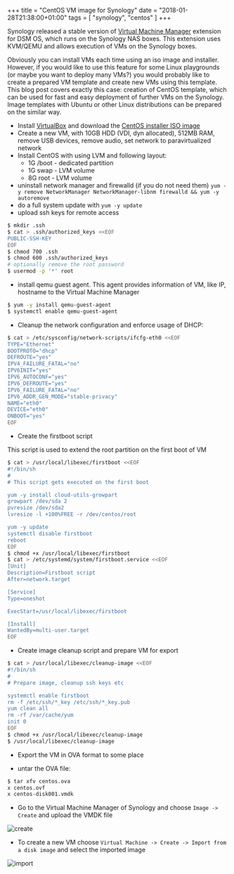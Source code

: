 +++
title = "CentOS VM image for Synology"
date = "2018-01-28T21:38:00+01:00"
tags = [ "synology", "centos" ]
+++

Synology released a stable version of [Virtual Machine Manager] extension for DSM OS, which runs on the Synology NAS boxes. This extension uses KVM/QEMU and allows execution of VMs on the Synology boxes.

Obviously you can install VMs each time using an iso image and installer. However, if you would like to use this feature for some Linux playgrounds (or maybe you want to deploy many VMs?) you would probably like to create a prepared VM template and create new VMs using this template. This blog post covers exactly this case: creation of CentOS template, which can be used for fast and easy deployment of further VMs on the Synology. Image templates with Ubuntu or other Linux distributions can be prepared on the similar way.

<!--more-->

* Install [VirtualBox](https://www.virtualbox.org/wiki/Downloads) and download the [CentOS installer ISO image](https://www.centos.org/download/)
* Create a new VM, with 10GB HDD (VDI, dyn allocated), 512MB RAM, remove USB devices, remove audio, set network to paravirtualized network
* Install CentOS with using LVM and following layout:
  - 1G /boot - dedicated partition
  - 1G swap - LVM volume
  - 8G root - LVM volume
* uninstall network manager and firewalld (if you do not need them) `yum -y remove NetworkManager NetworkManager-libnm firewalld && yum -y autoremove`
* do a full system update with `yum -y update`
* upload ssh keys for remote access

```bash
$ mkdir .ssh
$ cat > .ssh/authorized_keys <<EOF
PUBLIC-SSH-KEY
EOF
$ chmod 700 .ssh
$ chmod 600 .ssh/authorized_keys
# optionally remove the root password
$ usermod -p '*' root
```

* install qemu guest agent. This agent provides information of VM, like IP, hostname to the Virtual Machine Manager

```bash
$ yum -y install qemu-guest-agent
$ systemctl enable qemu-guest-agent
```

* Cleanup the network configuration and enforce usage of DHCP:

```bash
$ cat > /etc/sysconfig/network-scripts/ifcfg-eth0 <<EOF
TYPE="Ethernet"
BOOTPROTO="dhcp"
DEFROUTE="yes"
IPV4_FAILURE_FATAL="no"
IPV6INIT="yes"
IPV6_AUTOCONF="yes"
IPV6_DEFROUTE="yes"
IPV6_FAILURE_FATAL="no"
IPV6_ADDR_GEN_MODE="stable-privacy"
NAME="eth0"
DEVICE="eth0"
ONBOOT="yes"
EOF
```

* Create the firstboot script

This script is used to extend the root partition on the first boot of VM

```bash
$ cat > /usr/local/libexec/firstboot <<EOF
#!/bin/sh
#
# This script gets executed on the first boot

yum -y install cloud-utils-growpart
growpart /dev/sda 2
pvresize /dev/sda2
lvresize -l +100%FREE -r /dev/centos/root

yum -y update
systemctl disable firstboot
reboot
EOF
$ chmod +x /usr/local/libexec/firstboot
$ cat > /etc/systemd/system/firstboot.service <<EOF
[Unit]
Description=Firstboot script
After=network.target

[Service]
Type=oneshot

ExecStart=/usr/local/libexec/firstboot

[Install]
WantedBy=multi-user.target
EOF
```

* Create image cleanup script and prepare VM for export

```bash
$ cat > /usr/local/libexec/cleanup-image <<EOF
#!/bin/sh
#
# Prepare image, cleanup ssh keys etc

systemctl enable firstboot
rm -f /etc/ssh/*_key /etc/ssh/*_key.pub
yum clean all
rm -rf /var/cache/yum
init 0
EOF
$ chmod +x /usr/local/libexec/cleanup-image
$ /usr/local/libexec/cleanup-image
```

* Export the VM in OVA format to some place

* untar the OVA file:

```bash
$ tar xfv centos.ova
x centos.ovf
x centos-disk001.vmdk
```

* Go to the Virtual Machine Manager of Synology and choose `Image -> Create` and upload the VMDK file

![create](create.png)

* To create a new VM choose `Virtual Machine -> Create -> Import from a disk image` and select the imported image

![import](import.png)

[Virtual Machine Manager]: https://www.synology.com/en-us/dsm/feature/virtual_machine_manager

